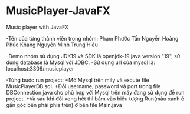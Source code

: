 # MusicPlayer-JavaFX
Music player with JavaFX

-Tên của từng thành viên trong nhóm:
	Phạm Phước Tấn
	Nguyễn Hoàng Phúc Khang
	Nguyễn Minh Trung Hiếu

-Demo nhóm sử dụng JDK19 và SDK là openjdk-19 java version "19", sử dụng database là Mysql với JDBC.
-Sử dụng url của mysql là: localhost:3306/musicplayer

-Từng bước run project:
	+Mở Mysql trên máy và excute file MusicPlayerDB.sql.
	+Đổi username, password và port trong file DBConnection.java cho phù hợp với Mysql trên máy đang sử dụng để run project.
	+Và sau khi đổi xong hết thì bấm vào biểu tượng Run(màu xanh ở gần góc bên phải phía trên) ở bên file Main.java
